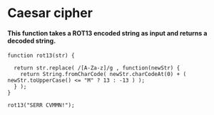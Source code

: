 # Caesar cipher
#### This function takes a ROT13 encoded string as input and returns a decoded string.
```
function rot13(str) { 
  
  return str.replace( /[A-Za-z]/g , function(newStr) {
    return String.fromCharCode( newStr.charCodeAt(0) + ( newStr.toUpperCase() <= "M" ? 13 : -13 ) );
  } );
}

rot13("SERR CVMMN!");
```


